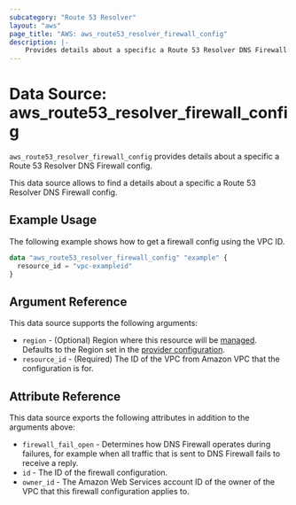 ```yaml
---
subcategory: "Route 53 Resolver"
layout: "aws"
page_title: "AWS: aws_route53_resolver_firewall_config"
description: |-
    Provides details about a specific a Route 53 Resolver DNS Firewall config.
---
```


# Data Source: aws_route53_resolver_firewall_config

`aws_route53_resolver_firewall_config` provides details about a specific a Route 53 Resolver DNS Firewall config.

This data source allows to find a details about a specific a Route 53 Resolver DNS Firewall config.

## Example Usage

The following example shows how to get a firewall config using the VPC ID.

```terraform
data "aws_route53_resolver_firewall_config" "example" {
  resource_id = "vpc-exampleid"
}
```

## Argument Reference

This data source supports the following arguments:

* `region` - (Optional) Region where this resource will be [managed](https://docs.aws.amazon.com/general/latest/gr/rande.html#regional-endpoints). Defaults to the Region set in the [provider configuration](https://registry.terraform.io/providers/hashicorp/aws/latest/docs#aws-configuration-reference).
* `resource_id` - (Required) The ID of the VPC from Amazon VPC that the configuration is for.

## Attribute Reference

This data source exports the following attributes in addition to the arguments above:

* `firewall_fail_open` - Determines how DNS Firewall operates during failures, for example when all traffic that is sent to DNS Firewall fails to receive a reply.
* `id` - The ID of the firewall configuration.
* `owner_id` - The Amazon Web Services account ID of the owner of the VPC that this firewall configuration applies to.

